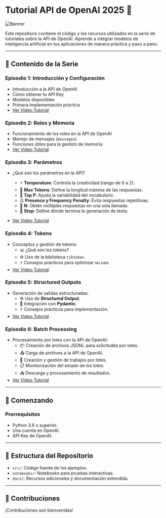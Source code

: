 # Tutorial API de OpenAI 2025 🚀

![Banner](https://github.com/user-attachments/assets/34380b40-5165-4e34-9a55-3716aa707506)

Este repositorio contiene el código y los recursos utilizados en la serie de tutoriales sobre la API de OpenAI. Aprende a integrar modelos de inteligencia artificial en tus aplicaciones de manera práctica y paso a paso.

---

## 🎯 Contenido de la Serie

### Episodio 1: Introducción y Configuración
- Introducción a la API de OpenAI
- Cómo obtener tu API Key
- Modelos disponibles
- Primera implementación práctica
- [Ver Video Tutorial](https://youtu.be/4LKmQ1Qv7Zc)

### Episodio 2: Roles y Memoria
- Funcionamiento de los roles en la API de OpenAI
- Manejo de mensajes (`messages`)
- Funciones útiles para la gestión de memoria
- [Ver Video Tutorial](https://youtu.be/Ads5IaomEzA)

### Episodio 3: Parámetros
- ¿Qué son los parámetros en la API?

  - ⚡ **Temperature**: Controla la creatividad (rango de 0 a 2).
  - 🎯 **Max Tokens**: Define la longitud máxima de las respuestas.
  - 🎨 **Top P**: Ajusta la variabilidad del vocabulario.
  - ⚖️ **Presence y Frequency Penalty**: Evita respuestas repetitivas.
  - 🔄 **N**: Obtén múltiples respuestas en una sola llamada.
  - 🛑 **Stop**: Define dónde termina la generación de texto.

- [Ver Video Tutorial](https://www.youtube.com/watch?v=BJ-_Aeo6h7c)

### Episodio 4: Tokens
- Conceptos y gestión de tokens:
  - 📊 ¿Qué son los tokens?
  - ⚙️ Uso de la biblioteca `tiktoken`.
  - ⚡ Consejos prácticos para optimizar su uso.
- [Ver Video Tutorial](https://www.youtube.com/watch?v=B1fFTK6_A_M)

### Episodio 5: Structured Outputs
- Generación de salidas estructuradas:
  - ⚙️ Uso de **Structured Output**.
  - 📄 Integración con **Pydantic**.
  - ⚡ Consejos prácticos para implementación.
- [Ver Video Tutorial](https://youtu.be/dIccw6fsuP4)

### Episodio 6: Batch Processing
- Procesamiento por lotes con la API de OpenAI:
  - 📦 Creación de archivos JSONL para solicitudes por lotes.
  - 📤 Carga de archivos a la API de OpenAI.
  - 🚀 Creación y gestión de trabajos por lotes.
  - 📋 Monitorización del estado de los lotes.
  - 📥 Descarga y procesamiento de resultados.
- [Ver Video Tutorial](https://www.youtube.com/watch?v=OUHLzTSPkdk)

---

## 🚀 Comenzando

### Prerrequisitos
- Python 3.8 o superior.
- Una cuenta en OpenAI.
- API Key de OpenAI.

---

## 📂 Estructura del Repositorio
- `src/`: Código fuente de los ejemplos.
- `notebooks/`: Notebooks para pruebas interactivas.
- `docs/`: Recursos adicionales y documentación extendida.

---

## 🤝 Contribuciones
¡Contribuciones son bienvenidas!
